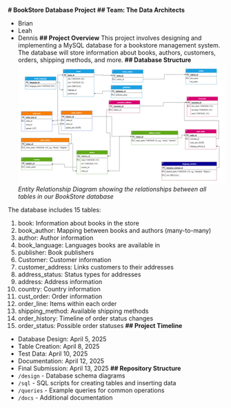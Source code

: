 **# BookStore Database Project**
**## Team: The Data Architects**
- Brian
- Leah
- Dennis
**## Project Overview**
This project involves designing and implementing a MySQL database for a bookstore management system. The database will store information about books, authors, customers, orders, shipping methods, and more.
**## Database Structure**
![BookStore Database ERD](./ERD.png)
*Entity Relationship Diagram showing the relationships between all tables in our BookStore database*

The database includes 15 tables:
1. book: Information about books in the store
2. book_author: Mapping between books and authors (many-to-many)
3. author: Author information
4. book_language: Languages books are available in
5. publisher: Book publishers
6. Customer: Customer information
7. customer_address: Links customers to their addresses
8. address_status: Status types for addresses
9. address: Address information
10. country: Country information
11. cust_order: Order information
12. order_line: Items within each order
13. shipping_method: Available shipping methods
14. order_history: Timeline of order status changes
15. order_status: Possible order statuses
**## Project Timeline**
- Database Design: April 5, 2025
- Table Creation: April 8, 2025
- Test Data: April 10, 2025
- Documentation: April 12, 2025
- Final Submission: April 13, 2025
**## Repository Structure**
- `/design` - Database schema diagrams
- `/sql` - SQL scripts for creating tables and inserting data
- `/queries` - Example queries for common operations
- `/docs` - Additional documentation
